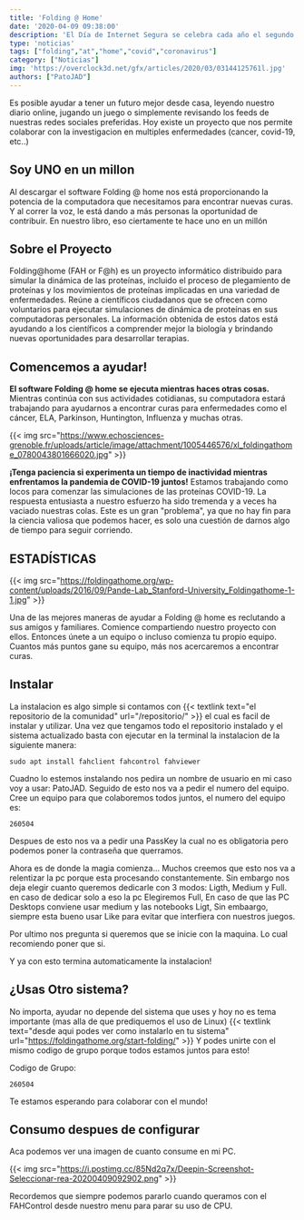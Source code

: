 ```yaml
---
title: 'Folding @ Home'
date: '2020-04-09 09:38:00'
description: 'El Día de Internet Segura se celebra cada año el segundo martes del mes de febrero. Este año es el 11 de febrero cuando lo conmemoramos y queremos celebrarlo con vosotros.'
type: 'noticias'
tags: ["folding","at","home","covid","coronavirus"]
category: ["Noticias"]
img: 'https://overclock3d.net/gfx/articles/2020/03/03144125761l.jpg'
authors: ["PatoJAD"]
---
```


Es posible ayudar a tener un futuro mejor desde casa, leyendo nuestro diario online, jugando un juego o simplemente revisando los feeds de nuestras redes sociales preferidas. Hoy existe un proyecto que nos permite colaborar con la investigacion en multiples enfermedades (cancer, covid-19, etc..)




## Soy UNO en un millon



Al descargar el software Folding @ home nos está proporcionando la potencia de la computadora que necesitamos para encontrar nuevas curas. Y al correr la voz, le está dando a más personas la oportunidad de contribuir. En nuestro libro, eso ciertamente te hace uno en un millón




## Sobre el Proyecto



Folding@home (FAH or F@h) es un proyecto informático distribuido para simular la dinámica de las proteínas, incluido el proceso de plegamiento de proteínas y los movimientos de proteínas implicadas en una variedad de enfermedades. Reúne a científicos ciudadanos que se ofrecen como voluntarios para ejecutar simulaciones de dinámica de proteínas en sus computadoras personales. La información obtenida de estos datos está ayudando a los científicos a comprender mejor la biología y brindando nuevas oportunidades para desarrollar terapias.




## Comencemos a ayudar!



**El software Folding @ home se ejecuta mientras haces otras cosas.** Mientras continúa con sus actividades cotidianas, su computadora estará trabajando para ayudarnos a encontrar curas para enfermedades como el cáncer, ELA, Parkinson, Huntington, Influenza y muchas otras.


{{< img src="https://www.echosciences-grenoble.fr/uploads/article/image/attachment/1005446576/xl_foldingathome_0780043801666020.jpg" >}}


**¡Tenga paciencia si experimenta un tiempo de inactividad mientras enfrentamos la pandemia de COVID-19 juntos!** Estamos trabajando como locos para comenzar las simulaciones de las proteínas COVID-19. La respuesta entusiasta a nuestro esfuerzo ha sido tremenda y a veces ha vaciado nuestras colas. Este es un gran "problema", ya que no hay fin para la ciencia valiosa que podemos hacer, es solo una cuestión de darnos algo de tiempo para seguir corriendo.




## ESTADÍSTICAS


{{< img src="https://foldingathome.org/wp-content/uploads/2016/09/Pande-Lab_Stanford-University_Foldingathome-1-1.jpg" >}}


Una de las mejores maneras de ayudar a Folding @ home es reclutando a sus amigos y familiares. Comience compartiendo nuestro proyecto con ellos. Entonces únete a un equipo o incluso comienza tu propio equipo. Cuantos más puntos gane su equipo, más nos acercaremos a encontrar curas.




## Instalar



La instalacion es algo simple si contamos con {{< textlink text="el repositorio de la comunidad" url="/repositorio/" >}} el cual es facil de instalar y utilizar. Una vez que tengamos todo el repositorio instalado y el sistema actualizado basta con ejecutar en la terminal la instalacion de la siguiente manera:



    sudo apt install fahclient fahcontrol fahviewer



Cuadno lo estemos instalando nos pedira un nombre de usuario en mi caso voy a usar: PatoJAD. Seguido de esto nos va a pedir el numero del equipo. Cree un equipo para que colaboremos todos juntos, el numero del equipo es:



    260504



Despues de esto nos va a pedir una PassKey la cual no es obligatoria pero podemos poner la contraseña que querramos.

Ahora es de donde la magia comienza... Muchos creemos que esto nos va a relentizar la pc porque esta procesando constantemente. Sin embargo nos deja elegir cuanto queremos dedicarle con 3 modos: Ligth, Medium y Full. en caso de dedicar solo a eso la pc Elegiremos Full, En caso de que las PC Desktops conviene usar medium y las notebooks Ligt, Sin embaargo, siempre esta bueno usar Like para evitar que interfiera con nuestros juegos.

Por ultimo nos pregunta si queremos que se inicie con la maquina. Lo cual recomiendo poner que si.

Y ya con esto termina automaticamente la instalacion!  




## ¿Usas Otro sistema?



No importa, ayudar no depende del sistema que uses y hoy no es tema importante (mas alla de que prediquemos el uso de Linux) {{< textlink text="desde aqui podes ver como instalarlo en tu sistema" url="https://foldingathome.org/start-folding/" >}} Y podes unirte con el mismo codigo de grupo porque todos estamos juntos para esto!

Codigo de Grupo:


    260504



Te estamos esperando para colaborar con el mundo! 




## Consumo despues de configurar



Aca podemos ver una imagen de cuanto consume en mi PC.


{{< img src="https://i.postimg.cc/85Nd2q7x/Deepin-Screenshot-Seleccionar-rea-20200409092902.png" >}}


Recordemos que siempre podemos pararlo cuando queramos con el FAHControl desde nuestro menu para parar su uso de CPU.
